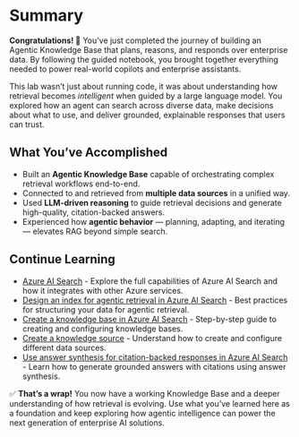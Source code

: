 # Summary

**Congratulations! 🎉** You’ve just completed the journey of building an Agentic Knowledge Base that plans, reasons, and responds over enterprise data. By following the guided notebook, you brought together everything needed to power real-world copilots and enterprise assistants.

This lab wasn’t just about running code, it was about understanding how retrieval becomes *intelligent* when guided by a large language model. You explored how an agent can search across diverse data, make decisions about what to use, and deliver grounded, explainable responses that users can trust.

## What You’ve Accomplished

- Built an **Agentic Knowledge Base** capable of orchestrating complex retrieval workflows end-to-end.  
- Connected to and retrieved from **multiple data sources** in a unified way.  
- Used **LLM-driven reasoning** to guide retrieval decisions and generate high-quality, citation-backed answers.  
- Experienced how **agentic behavior** — planning, adapting, and iterating — elevates RAG beyond simple search.

## Continue Learning

- [Azure AI Search](https://learn.microsoft.com/azure/search/) - Explore the full capabilities of Azure AI Search and how it integrates with other Azure services.
- [Design an index for agentic retrieval in Azure AI Search](https://learn.microsoft.com/en-us/azure/search/search-agentic-retrieval-how-to-index) - Best practices for structuring your data for agentic retrieval.
- [Create a knowledge base in Azure AI Search](https://learn.microsoft.com/en-us/azure/search/search-agentic-retrieval-how-to-create?tabs=rbac%2Cpython-get-agents%2Cpython-create-agent%2Cpython-query-agent%2Cpython-delete-agent) - Step-by-step guide to creating and configuring knowledge bases. 
- [Create a knowledge source](https://learn.microsoft.com/en-us/azure/search/search-knowledge-source-overview) - Understand how to create and configure different data sources.
- [Use answer synthesis for citation-backed responses in Azure AI Search](https://learn.microsoft.com/en-us/azure/search/search-agentic-retrieval-how-to-synthesize) - Learn how to generate grounded answers with citations using answer synthesis.

✅ **That’s a wrap!** You now have a working Knowledge Base and a deeper understanding of how retrieval is evolving. Use what you’ve learned here as a foundation and keep exploring how agentic intelligence can power the next generation of enterprise AI solutions.
